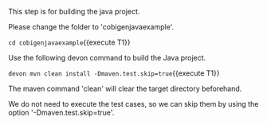 This step is for building the java project.


Please change the folder to &#39;cobigenjavaexample&#39;.

`cd cobigenjavaexample`{{execute T1}}
 
Use the following devon command to build the Java project.

`devon mvn clean install -Dmaven.test.skip=true`{{execute T1}}

The maven command 'clean' will clear the target directory beforehand. 

We do not need to execute the test cases, so we can skip them by using the option '-Dmaven.test.skip=true'.

